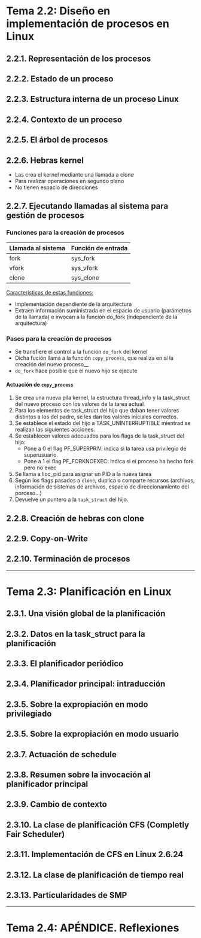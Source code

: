 # Tema 2.2: Diseño en implementación de procesos en Linux

## 2.2.1. Representación de los procesos

## 2.2.2. Estado de un proceso

## 2.2.3. Estructura interna de un proceso Linux

## 2.2.4. Contexto de un proceso

## 2.2.5. El árbol de procesos

## 2.2.6. Hebras kernel
- Las crea el kernel mediante una llamada a clone
- Para realizar operaciones en segundo plano
- No tienen espacio de direcciones

## 2.2.7. Ejecutando llamadas al sistema para gestión de procesos
### Funciones para la creación de procesos
|Llamada al sistema|Función de entrada|
|---|---|
|fork|sys_fork|
|vfork|sys_vfork|
|clone|sys_clone|

<u> Características de estas funciones: </u>
  - Implementación dependiente de la arquitectura
  - Extraen información suministrada en el espacio de usuario (parámetros de la llamada) e invocan a la función do_fork (independiente de la arquitectura)

### Pasos para la creación de procesos
- Se transfiere el control a la función `do_fork` del kernel
- Dicha fución llama a la función `copy_process`, que realiza en sí la creación del nuevo proceso__
- `do_fork` hace posible que el nuevo hijo se ejecute

#### Actuación de `copy_process`
1. Se crea una nueva pila kernel, la estructura thread_info y la task_struct del nuevo proceso con los valores de la tarea actual.
2. Para los elementos de task_struct del hijo que daban tener valores distintos a los del padre, se les dan los valores iniciales correctos.
3. Se establece el estado del hijo a TASK_UNINTERRUPTIBLE mientrad se realizan las siguientes acciones.
4. Se establecen valores adecuados para los flags de la task_struct del hijo:
    - Pone a 0 el flag PF_SUPERPRIV: indica si la tarea usa privilegio de superusuario.
    - Pone a 1 el flag PF_FORKNOEXEC: indica si el proceso ha hecho fork pero no exec
5. Se llama a lloc_pid para asignar un PID a la nueva tarea
6. Según los flags pasados a `clone`, duplica o comparte recursos (archivos, información de sistemas de archivos, espacio de direccionamiento del porceso...)
7. Devuelve un puntero a la `task_struct` del hijo.

## 2.2.8. Creación de hebras con clone

## 2.2.9. Copy-on-Write

## 2.2.10. Terminación de procesos

---
# Tema 2.3: Planificación en Linux

## 2.3.1. Una visión global de la planificación

## 2.3.2. Datos en la task_struct para la planificación

## 2.3.3. El planificador periódico

## 2.3.4. Planificador principal: intraducción

## 2.3.5. Sobre la expropiación en modo privilegiado

## 2.3.5. Sobre la expropiación en modo usuario

## 2.3.7. Actuación de schedule

## 2.3.8. Resumen sobre la invocación al planificador principal

## 2.3.9. Cambio de contexto

## 2.3.10. La clase de planificación CFS (Completly Fair Scheduler)

## 2.3.11. Implementación de CFS en Linux 2.6.24

## 2.3.12. La clase de planificación de tiempo real

## 2.3.13. Particularidades de SMP

---
# Tema 2.4: APÉNDICE. Reflexiones
